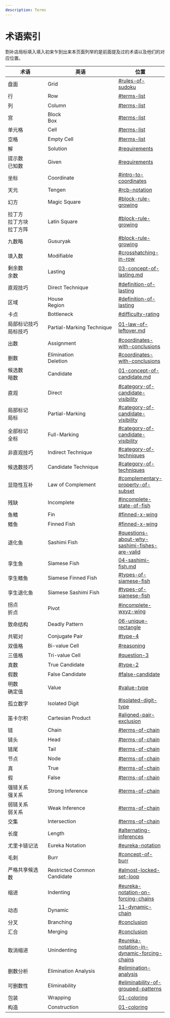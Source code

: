 ```yaml
---
description: Terms
---
```


# 术语索引

割补店局标填入填入初来乍到出来本页面列举的是前面提及过的术语以及他们的对应位置。

<table><thead><tr><th width="188">术语</th><th width="298">英语</th><th>位置</th></tr></thead><tbody><tr><td>盘面</td><td>Grid</td><td><a data-mention href="../#rules-of-sudoku">#rules-of-sudoku</a></td></tr><tr><td>行</td><td>Row</td><td><a data-mention href="../#terms-list">#terms-list</a></td></tr><tr><td>列</td><td>Column</td><td><a data-mention href="../#terms-list">#terms-list</a></td></tr><tr><td>宫</td><td>Block<br>Box</td><td><a data-mention href="../#terms-list">#terms-list</a></td></tr><tr><td>单元格</td><td>Cell</td><td><a data-mention href="../#terms-list">#terms-list</a></td></tr><tr><td>空格</td><td>Empty Cell</td><td><a data-mention href="../#terms-list">#terms-list</a></td></tr><tr><td>解</td><td>Solution</td><td><a data-mention href="../#requirements">#requirements</a></td></tr><tr><td>提示数<br>已知数</td><td>Given</td><td><a data-mention href="../#requirements">#requirements</a></td></tr><tr><td>坐标</td><td>Coordinate</td><td><a data-mention href="../sudoku-basics/02-coordinate.md#intro-to-coordinates">#intro-to-coordinates</a></td></tr><tr><td>天元</td><td>Tengen</td><td><a data-mention href="../sudoku-basics/02-coordinate.md#rcb-notation">#rcb-notation</a></td></tr><tr><td>幻方</td><td>Magic Square</td><td><a data-mention href="../sudoku-basics/03-history-of-sudoku.md#block-rule-growing">#block-rule-growing</a></td></tr><tr><td>拉丁方<br>拉丁方块<br>拉丁方阵</td><td>Latin Square</td><td><a data-mention href="../sudoku-basics/03-history-of-sudoku.md#block-rule-growing">#block-rule-growing</a></td></tr><tr><td>九数略</td><td>Gusuryak</td><td><a data-mention href="../sudoku-basics/03-history-of-sudoku.md#block-rule-growing">#block-rule-growing</a></td></tr><tr><td>填入数</td><td>Modifiable</td><td><a data-mention href="../direct-technique/01-crosshatching.md#crosshatching-in-row">#crosshatching-in-row</a></td></tr><tr><td>剩余数<br>余数</td><td>Lasting</td><td><a data-mention href="../direct-technique/03-concept-of-lasting.md">03-concept-of-lasting.md</a></td></tr><tr><td>直观技巧</td><td>Direct Technique</td><td><a data-mention href="../direct-technique/03-concept-of-lasting.md#definition-of-lasting">#definition-of-lasting</a></td></tr><tr><td>区域</td><td>House<br>Region</td><td><a data-mention href="../direct-technique/03-concept-of-lasting.md#definition-of-lasting">#definition-of-lasting</a></td></tr><tr><td>卡点</td><td>Bottleneck</td><td><a data-mention href="../direct-technique/03-concept-of-lasting.md#difficulty-rating">#difficulty-rating</a></td></tr><tr><td>局部标记技巧<br>局标技巧</td><td>Partial-Marking Technique</td><td><a data-mention href="../partial-marking-technique/01-law-of-leftover.md">01-law-of-leftover.md</a></td></tr><tr><td>出数</td><td>Assignment</td><td><a data-mention href="../partial-marking-technique/03-direct-subset/01-direct-hidden-subset.md#coordinates-with-conclusions">#coordinates-with-conclusions</a></td></tr><tr><td>删数</td><td>Elimination<br>Deletion</td><td><a data-mention href="../partial-marking-technique/03-direct-subset/01-direct-hidden-subset.md#coordinates-with-conclusions">#coordinates-with-conclusions</a></td></tr><tr><td>候选数<br>暗数</td><td>Candidate</td><td><a data-mention href="../candidate-technique-basics/01-concept-of-candidate.md">01-concept-of-candidate.md</a></td></tr><tr><td>直观</td><td>Direct</td><td><a data-mention href="../candidate-technique-basics/01-concept-of-candidate.md#category-of-candidate-visibility">#category-of-candidate-visibility</a></td></tr><tr><td>局部标记<br>局标</td><td>Partial-Marking</td><td><a data-mention href="../candidate-technique-basics/01-concept-of-candidate.md#category-of-candidate-visibility">#category-of-candidate-visibility</a></td></tr><tr><td>全部标记<br>全标</td><td>Full-Marking</td><td><a data-mention href="../candidate-technique-basics/01-concept-of-candidate.md#category-of-candidate-visibility">#category-of-candidate-visibility</a></td></tr><tr><td>非直观技巧</td><td>Indirect Technique</td><td><a data-mention href="../candidate-technique-basics/01-concept-of-candidate.md#category-of-techniques">#category-of-techniques</a></td></tr><tr><td>候选数技巧</td><td>Candidate Technique</td><td><a data-mention href="../candidate-technique-basics/01-concept-of-candidate.md#category-of-techniques">#category-of-techniques</a></td></tr><tr><td>显隐性互补</td><td>Law of Complement</td><td><a data-mention href="../candidate-technique-basics/02-looking-of-direct-and-partial-marking-techniques-in-full-marking-grids.md#complementary-property-of-subset">#complementary-property-of-subset</a></td></tr><tr><td>残缺</td><td>Incomplete</td><td><a data-mention href="../candidate-technique-basics/03-normal-fish/01-reasoning-of-normal-fish.md#incomplete-state-of-fish">#incomplete-state-of-fish</a></td></tr><tr><td>鱼鳍</td><td>Fin</td><td><a data-mention href="../candidate-technique-basics/03-normal-fish/02-finned-fish.md#finned-x-wing">#finned-x-wing</a></td></tr><tr><td>鳍鱼</td><td>Finned Fish</td><td><a data-mention href="../candidate-technique-basics/03-normal-fish/02-finned-fish.md#finned-x-wing">#finned-x-wing</a></td></tr><tr><td>退化鱼</td><td>Sashimi Fish</td><td><a data-mention href="../candidate-technique-basics/03-normal-fish/03-sashimi-fish.md#questions-about-why-sashimi-fishes-are-valid">#questions-about-why-sashimi-fishes-are-valid</a></td></tr><tr><td>孪生鱼</td><td>Siamese Fish</td><td><a data-mention href="../candidate-technique-basics/03-normal-fish/04-sashimi-fish.md">04-sashimi-fish.md</a></td></tr><tr><td>孪生鳍鱼</td><td>Siamese Finned Fish</td><td><a data-mention href="../candidate-technique-basics/03-normal-fish/04-sashimi-fish.md#types-of-siamese-fish">#types-of-siamese-fish</a></td></tr><tr><td>孪生退化鱼</td><td>Siamese Sashimi Fish</td><td><a data-mention href="../candidate-technique-basics/03-normal-fish/04-sashimi-fish.md#types-of-siamese-fish">#types-of-siamese-fish</a></td></tr><tr><td>拐点<br>折点</td><td>Pivot</td><td><a data-mention href="../candidate-technique-basics/04-regular-wings/02-incomplete-regular-wings.md#incomplete-wxyz-wing">#incomplete-wxyz-wing</a></td></tr><tr><td>致命结构</td><td>Deadly Pattern</td><td><a data-mention href="../candidate-technique-basics/06-unique-rectangle/">06-unique-rectangle</a></td></tr><tr><td>共轭对</td><td>Conjugate Pair</td><td><a data-mention href="../candidate-technique-basics/06-unique-rectangle/02-subtypes-of-unique-rectangle.md#type-4">#type-4</a></td></tr><tr><td>双值格</td><td>Bi-value Cell</td><td><a data-mention href="../candidate-technique-basics/10-bivalue-universal-grave/01-reasoning-of-bivalue-universal-grave.md#reasoning">#reasoning</a></td></tr><tr><td>三值格</td><td>Tri-value Cell</td><td><a data-mention href="../candidate-technique-basics/10-bivalue-universal-grave/01-reasoning-of-bivalue-universal-grave.md#question-3">#question-3</a></td></tr><tr><td>真数</td><td>True Candidate</td><td><a data-mention href="../candidate-technique-basics/10-bivalue-universal-grave/02-other-types-of-bivalue-universal-grave.md#type-2">#type-2</a></td></tr><tr><td>假数</td><td>False Candidate</td><td><a data-mention href="../candidate-technique-basics/10-bivalue-universal-grave/02-other-types-of-bivalue-universal-grave.md#false-candidate">#false-candidate</a></td></tr><tr><td>明数<br>确定值</td><td>Value</td><td><a data-mention href="../candidate-technique-basics/11-almost-locked-candidates.md#value-type">#value-type</a></td></tr><tr><td>孤立数字</td><td>Isolated Digit</td><td><a data-mention href="../candidate-technique-basics/12-sue-de-coq.md#isolated-digit-type">#isolated-digit-type</a></td></tr><tr><td>笛卡尔积</td><td>Cartesian Product</td><td><a data-mention href="../candidate-technique-basics/15-aligned-exclusion.md#aligned-pair-exclusion">#aligned-pair-exclusion</a></td></tr><tr><td>链</td><td>Chain</td><td><a data-mention href="../chain-theory/01-two-strong-link-chain.md#terms-of-chain">#terms-of-chain</a></td></tr><tr><td>链头</td><td>Head</td><td><a data-mention href="../chain-theory/01-two-strong-link-chain.md#terms-of-chain">#terms-of-chain</a></td></tr><tr><td>链尾</td><td>Tail</td><td><a data-mention href="../chain-theory/01-two-strong-link-chain.md#terms-of-chain">#terms-of-chain</a></td></tr><tr><td>节点</td><td>Node</td><td><a data-mention href="../chain-theory/01-two-strong-link-chain.md#terms-of-chain">#terms-of-chain</a></td></tr><tr><td>真</td><td>True</td><td><a data-mention href="../chain-theory/01-two-strong-link-chain.md#terms-of-chain">#terms-of-chain</a></td></tr><tr><td>假</td><td>False</td><td><a data-mention href="../chain-theory/01-two-strong-link-chain.md#terms-of-chain">#terms-of-chain</a></td></tr><tr><td>强链关系<br>强关系</td><td>Strong Inference</td><td><a data-mention href="../chain-theory/01-two-strong-link-chain.md#terms-of-chain">#terms-of-chain</a></td></tr><tr><td>弱链关系<br>弱关系</td><td>Weak Inference</td><td><a data-mention href="../chain-theory/01-two-strong-link-chain.md#terms-of-chain">#terms-of-chain</a></td></tr><tr><td>交集</td><td>Intersection</td><td><a data-mention href="../chain-theory/01-two-strong-link-chain.md#terms-of-chain">#terms-of-chain</a></td></tr><tr><td>长度</td><td>Length</td><td><a data-mention href="../chain-theory/01-two-strong-link-chain.md#alternating-inferences">#alternating-inferences</a></td></tr><tr><td>尤里卡链记法</td><td>Eureka Notation</td><td><a data-mention href="../chain-theory/02-x-chain-and-multidigit-chain/01-definition-of-x-chain-and-multidigit-chain.md#eureka-notation">#eureka-notation</a></td></tr><tr><td>毛刺</td><td>Burr</td><td><a data-mention href="../chain-theory/06-burred-subset-chain.md#concept-of-burr">#concept-of-burr</a></td></tr><tr><td>严格共享候选数</td><td>Restricted Common Candidate</td><td><a data-mention href="../chain-theory/09-loop/03-grouped-loop.md#almost-locked-set-loop">#almost-locked-set-loop</a></td></tr><tr><td>缩进</td><td>Indenting</td><td><a data-mention href="../chain-theory/10-forcing-chains/01-reasoning-of-forcing-chains.md#eureka-notation-on-forcing-chains">#eureka-notation-on-forcing-chains</a></td></tr><tr><td>动态</td><td>Dynamic</td><td><a data-mention href="../chain-theory/11-dynamic-chain/">11-dynamic-chain</a></td></tr><tr><td>分叉</td><td>Branching</td><td><a data-mention href="../chain-theory/11-dynamic-chain/01-reasoning-of-dynamic-chain.md#conclusion">#conclusion</a></td></tr><tr><td>汇合</td><td>Merging</td><td><a data-mention href="../chain-theory/11-dynamic-chain/01-reasoning-of-dynamic-chain.md#conclusion">#conclusion</a></td></tr><tr><td>取消缩进</td><td>Unindenting</td><td><a data-mention href="../chain-theory/11-dynamic-chain/02-dynamic-forcing-chains.md#eureka-notation-in-dynamic-forcing-chains">#eureka-notation-in-dynamic-forcing-chains</a></td></tr><tr><td>删数分析</td><td>Elimination Analysis</td><td><a data-mention href="../chain-theory/11-dynamic-chain/03-elimination-analysis-on-dynamic-loop.md#elimination-analysis">#elimination-analysis</a></td></tr><tr><td>可删数性</td><td>Eliminability</td><td><a data-mention href="../chain-theory/11-dynamic-chain/04-elimination-analysis-on-dynamic-grouped-loop.md#eliminability-of-grouped-patterns">#eliminability-of-grouped-patterns</a></td></tr><tr><td>包装</td><td>Wrapping</td><td><a data-mention href="../wrapping/01-coloring/">01-coloring</a></td></tr><tr><td>构造</td><td>Construction</td><td><a data-mention href="../wrapping/01-coloring/">01-coloring</a></td></tr></tbody></table>
